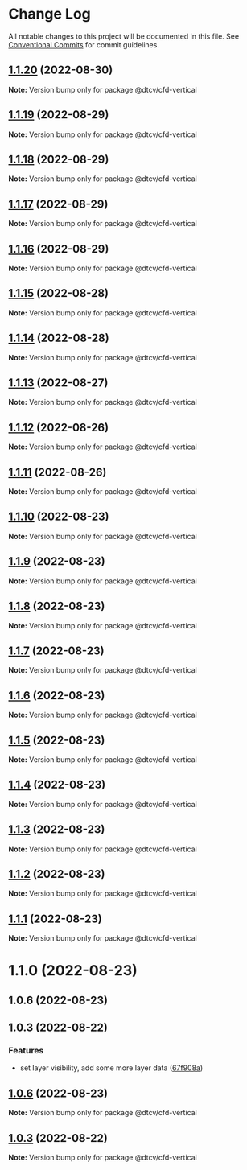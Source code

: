 # Change Log

All notable changes to this project will be documented in this file.
See [Conventional Commits](https://conventionalcommits.org) for commit guidelines.

## [1.1.20](https://github.com/paramountric/digitaltwincityviewer/compare/@dtcv/cfd-vertical@1.1.19...@dtcv/cfd-vertical@1.1.20) (2022-08-30)

**Note:** Version bump only for package @dtcv/cfd-vertical





## [1.1.19](https://github.com/paramountric/digitaltwincityviewer/compare/@dtcv/cfd-vertical@1.1.18...@dtcv/cfd-vertical@1.1.19) (2022-08-29)

**Note:** Version bump only for package @dtcv/cfd-vertical





## [1.1.18](https://github.com/paramountric/digitaltwincityviewer/compare/@dtcv/cfd-vertical@1.1.17...@dtcv/cfd-vertical@1.1.18) (2022-08-29)

**Note:** Version bump only for package @dtcv/cfd-vertical





## [1.1.17](https://github.com/paramountric/digitaltwincityviewer/compare/@dtcv/cfd-vertical@1.1.16...@dtcv/cfd-vertical@1.1.17) (2022-08-29)

**Note:** Version bump only for package @dtcv/cfd-vertical





## [1.1.16](https://github.com/paramountric/digitaltwincityviewer/compare/@dtcv/cfd-vertical@1.1.15...@dtcv/cfd-vertical@1.1.16) (2022-08-29)

**Note:** Version bump only for package @dtcv/cfd-vertical





## [1.1.15](https://github.com/paramountric/digitaltwincityviewer/compare/@dtcv/cfd-vertical@1.1.14...@dtcv/cfd-vertical@1.1.15) (2022-08-28)

**Note:** Version bump only for package @dtcv/cfd-vertical





## [1.1.14](https://github.com/paramountric/digitaltwincityviewer/compare/@dtcv/cfd-vertical@1.1.13...@dtcv/cfd-vertical@1.1.14) (2022-08-28)

**Note:** Version bump only for package @dtcv/cfd-vertical





## [1.1.13](https://github.com/paramountric/digitaltwincityviewer/compare/@dtcv/cfd-vertical@1.1.12...@dtcv/cfd-vertical@1.1.13) (2022-08-27)

**Note:** Version bump only for package @dtcv/cfd-vertical





## [1.1.12](https://github.com/paramountric/digitaltwincityviewer/compare/@dtcv/cfd-vertical@1.1.11...@dtcv/cfd-vertical@1.1.12) (2022-08-26)

**Note:** Version bump only for package @dtcv/cfd-vertical





## [1.1.11](https://github.com/paramountric/digitaltwincityviewer/compare/@dtcv/cfd-vertical@1.1.10...@dtcv/cfd-vertical@1.1.11) (2022-08-26)

**Note:** Version bump only for package @dtcv/cfd-vertical





## [1.1.10](https://github.com/paramountric/digitaltwincityviewer/compare/@dtcv/cfd-vertical@1.1.9...@dtcv/cfd-vertical@1.1.10) (2022-08-23)

**Note:** Version bump only for package @dtcv/cfd-vertical





## [1.1.9](https://github.com/paramountric/digitaltwincityviewer/compare/@dtcv/cfd-vertical@1.1.8...@dtcv/cfd-vertical@1.1.9) (2022-08-23)

**Note:** Version bump only for package @dtcv/cfd-vertical





## [1.1.8](https://github.com/paramountric/digitaltwincityviewer/compare/@dtcv/cfd-vertical@1.1.7...@dtcv/cfd-vertical@1.1.8) (2022-08-23)

**Note:** Version bump only for package @dtcv/cfd-vertical





## [1.1.7](https://github.com/paramountric/digitaltwincityviewer/compare/@dtcv/cfd-vertical@1.1.6...@dtcv/cfd-vertical@1.1.7) (2022-08-23)

**Note:** Version bump only for package @dtcv/cfd-vertical





## [1.1.6](https://github.com/paramountric/digitaltwincityviewer/compare/@dtcv/cfd-vertical@1.1.5...@dtcv/cfd-vertical@1.1.6) (2022-08-23)

**Note:** Version bump only for package @dtcv/cfd-vertical





## [1.1.5](https://github.com/paramountric/digitaltwincityviewer/compare/@dtcv/cfd-vertical@1.1.4...@dtcv/cfd-vertical@1.1.5) (2022-08-23)

**Note:** Version bump only for package @dtcv/cfd-vertical





## [1.1.4](https://github.com/paramountric/digitaltwincityviewer/compare/@dtcv/cfd-vertical@1.1.3...@dtcv/cfd-vertical@1.1.4) (2022-08-23)

**Note:** Version bump only for package @dtcv/cfd-vertical





## [1.1.3](https://github.com/paramountric/digitaltwincityviewer/compare/@dtcv/cfd-vertical@1.1.2...@dtcv/cfd-vertical@1.1.3) (2022-08-23)

**Note:** Version bump only for package @dtcv/cfd-vertical





## [1.1.2](https://github.com/paramountric/digitaltwincityviewer/compare/@dtcv/cfd-vertical@1.1.1...@dtcv/cfd-vertical@1.1.2) (2022-08-23)

**Note:** Version bump only for package @dtcv/cfd-vertical





## [1.1.1](https://github.com/paramountric/digitaltwincityviewer/compare/@dtcv/cfd-vertical@1.1.0...@dtcv/cfd-vertical@1.1.1) (2022-08-23)

**Note:** Version bump only for package @dtcv/cfd-vertical





# 1.1.0 (2022-08-23)



## 1.0.6 (2022-08-23)



## 1.0.3 (2022-08-22)


### Features

* set layer visibility, add some more layer data ([67f908a](https://github.com/paramountric/digitaltwincityviewer/commit/67f908ab8170f37c04e1c7956288b3b3c0b05c5e))





## [1.0.6](https://github.com/paramountric/digitaltwincityviewer/compare/v1.0.5...v1.0.6) (2022-08-23)

**Note:** Version bump only for package @dtcv/cfd-vertical





## [1.0.3](https://github.com/paramountric/digitaltwincityviewer/compare/v1.0.2...v1.0.3) (2022-08-22)

**Note:** Version bump only for package @dtcv/cfd-vertical
